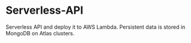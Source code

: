 # Serverless-API
Serverless API and deploy it to AWS Lambda. Persistent data is stored in MongoDB on Atlas clusters.

